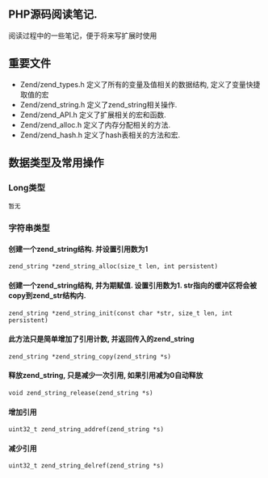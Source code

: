 PHP源码阅读笔记. 
--------------------
阅读过程中的一些笔记，便于将来写扩展时使用

## 重要文件

* Zend/zend_types.h 		定义了所有的变量及值相关的数据结构, 定义了变量快捷取值的宏
* Zend/zend_string.h 		定义了zend_string相关操作. 
* Zend/zend_API.h 		定义了扩展相关的宏和函数.
* Zend/zend_alloc.h 		定义了内存分配相关的方法.
* Zend/zend_hash.h 		定义了hash表相关的方法和宏. 

## 数据类型及常用操作

### Long类型

	暂无


### 字符串类型

#### 创建一个zend_string结构. 并设置引用数为1
	zend_string *zend_string_alloc(size_t len, int persistent)

#### 创建一个zend_string结构, 并为期赋值. 设置引用数为1. str指向的缓冲区将会被copy到zend_str结构内. 
	zend_string *zend_string_init(const char *str, size_t len, int persistent)	

#### 此方法只是简单增加了引用计数, 并返回传入的zend_string
	zend_string *zend_string_copy(zend_string *s)

#### 释放zend_string, 只是减少一次引用, 如果引用减为0自动释放
	void zend_string_release(zend_string *s)

#### 增加引用
	uint32_t zend_string_addref(zend_string *s)
	
#### 减少引用
	uint32_t zend_string_delref(zend_string *s)
